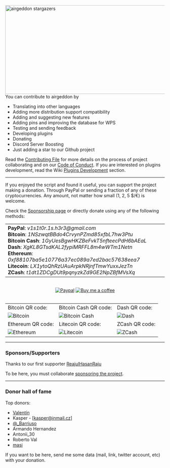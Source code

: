 <img src="https://starchart.cc/v1s1t0r1sh3r3/airgeddon.svg" width="550" height="280" align="right" title="airgeddon stargazers"/>

You can contribute to airgeddon by

- Translating into other languages
- Adding more distribution support compatibility
- Adding and suggesting new features
- Adding pins and improving the database for WPS
- Testing and sending feedback
- Developing plugins
- Donating
- Discord Server Boosting
- Just adding a star to our Github project

Read the [Contributing File] for more details on the process of project collaborating and on our [Code of Conduct]. If you are interested on plugins development, read the Wiki [Plugins Development] section.

***

If you enjoyed the script and found it useful, you can support the project making a donation. Through PayPal or sending a fraction of any of these cryptocurrencies. Any amount, not matter how small (1, 2, 5 $/€) is welcome.

Check the [Sponsorship page](https://github.com/sponsors/v1s1t0r1sh3r3) or directly donate using any of the following methods:

<table>
  <tr>
    <td>
      <b>PayPal</b>: <em>v1s1t0r.1s.h3r3&#64;gmail.com</em> <br/>
      <b>Bitcoin</b>: <em>1NSzwqtBBdo4CrvynPZmd85xfbL7hw3Ptu</em> <br/>
      <b>Bitcoin Cash</b>: <em>1GyUesBgwHKZBeFvkT5nfteecPdH6bAEaL</em> <br/>
      <b>Dash</b>: <em>XgKL8GTsdKAL2fypiMRFFL8m4wWTm1Netn</em> <br/>
      <b>Ethereum</b>: <em>0xf88107ba5e10776a37ec089a7ed2bac57638eea7</em> <br/>
      <b>Litecoin</b>: <em>LX1ytoQhRzUAuArpkNRjnfTmwYuxxJezTn</em> <br/>
      <b>ZCash</b>: <em>t1dt1ZDCgDUt9pqnyzkZd9GE2NpZBfMVsXq</em>
    </td>
  </tr>
</table>

<br/>

<div align="center">
    <a href="https://www.paypal.com/cgi-bin/webscr?cmd=_s-xclick&hosted_button_id=7ELM486P7XKKG"><img src="https://raw.githubusercontent.com/v1s1t0r1sh3r3/airgeddon/master/imgs/banners/paypal_donate.png" title="Paypal"/></a>
    <a href="https://www.buymeacoffee.com/v1s1t0r"><img src="https://raw.githubusercontent.com/v1s1t0r1sh3r3/airgeddon/master/imgs/banners/buymeacoffee.png" alt="Buy me a coffee" title="Buy me a coffee"/></a>
</div>

<br/>

<div align="center">
<table>
  <tr>
    <td>
      Bitcoin QR code:
    </td>
    <td>
      Bitcoin Cash QR code:
    </td>
    <td>
      Dash QR code:
    </td>
  </tr>
  <tr>
    <td>
      <img src="https://raw.githubusercontent.com/v1s1t0r1sh3r3/airgeddon/master/imgs/banners/bitcoin_qr.png" title="Bitcoin"/>
    </td>
    <td>
      <img src="https://raw.githubusercontent.com/v1s1t0r1sh3r3/airgeddon/master/imgs/banners/bitcoincash_qr.png" title="Bitcoin Cash"/>
    </td>
    <td>
      <img src="https://raw.githubusercontent.com/v1s1t0r1sh3r3/airgeddon/master/imgs/banners/dash_qr.png" title="Dash"/>
    </td>
  </tr>
  <tr>
    <td>
      Ethereum QR code:
    </td>
    <td>
      Litecoin QR code:
    </td>
    <td>
      ZCash QR code:
    </td>
  </tr>
  <tr>
    <td>
      <img src="https://raw.githubusercontent.com/v1s1t0r1sh3r3/airgeddon/master/imgs/banners/ethereum_qr.png" title="Ethereum"/>
    </td>
    <td>
      <img src="https://raw.githubusercontent.com/v1s1t0r1sh3r3/airgeddon/master/imgs/banners/litecoin_qr.png" title="Litecoin"/>
    </td>
    <td>
      <img src="https://raw.githubusercontent.com/v1s1t0r1sh3r3/airgeddon/master/imgs/banners/zcash_qr.png" title="ZCash"/>
    </td>
  </tr>
</table>
</div>

***

### Sponsors/Supporters

Thanks to our first supporter [ReajulHasanRaju](https://github.com/ReajulHasanRaju)

To be here, you must collaborate [sponsoring the project](https://github.com/sponsors/v1s1t0r1sh3r3).

***

### Donor hall of fame

Top donors:

 - [Valentín](https://twitter.com/valenmarman)
 - Kasper - [kasper@inmail.cz]
 - [@_Barriuso](https://twitter.com/_Barriuso)
 - Armando Hernandez
 - Antonii_30
 - Roberto Val
 - [masi](https://github.com/masipro)

If you want to be here, send me some data (mail, link, twitter account, etc) with your donation.

[Contributing File]: https://github.com/v1s1t0r1sh3r3/airgeddon/blob/master/CONTRIBUTING.md
[Code of Conduct]: https://github.com/v1s1t0r1sh3r3/airgeddon/blob/master/CODE_OF_CONDUCT.md
[Plugins Development]: https://github.com/v1s1t0r1sh3r3/airgeddon/wiki/Plugins%20Development
